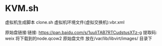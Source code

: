# KVM.sh
虚拟机生成脚本 clone.sh
虚拟机环境文件(虚拟交换机):vbr.xml

原始盘链接:链接: https://pan.baidu.com/s/1uuIiTAB7RTCudstusXTz-g 提取码: weix 
将下载到的node.qcow2 原始盘文件 放在/var/lib/libvirt/images/  目录下
